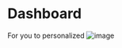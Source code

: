 # Dashboard
For you to personalized
![image](https://user-images.githubusercontent.com/83930705/203837059-f48d275c-f77f-4018-88c8-402de482854d.png)

